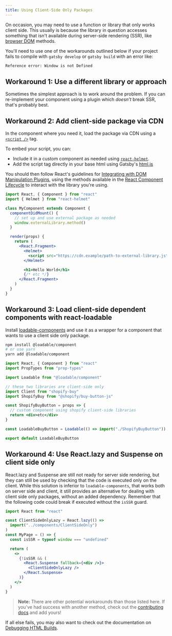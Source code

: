 ```yaml
---
title: Using Client-Side Only Packages
---
```


On occasion, you may need to use a function or library that only works client side. This usually is because the library in question accesses something that isn't available during server-side rendering (SSR), like [browser DOM](https://developer.mozilla.org/en-US/docs/Web/API/Document_Object_Model) methods.

You'll need to use one of the workarounds outlined below if your project fails to compile with `gatsby develop` or `gatsby build` with an error like:

```bash
Reference error: Window is not Defined
```

## Workaround 1: Use a different library or approach

Sometimes the simplest approach is to work around the problem. If you can re-implement your component using a plugin which _doesn't_ break SSR, that's probably best.

## Workaround 2: Add client-side package via CDN

In the component where you need it, load the package via CDN using a [`<script />`](https://developer.mozilla.org/en-US/docs/Web/HTML/Element/script) tag.

To embed your script, you can:

-   Include it in a custom component as needed using [`react-helmet`](https://github.com/nfl/react-helmet).
-   Add the script tag directly in your base html using Gatsby's [html.js](/docs/custom-html/)

You should then follow React's guidelines for [Integrating with DOM Manipulation Plugins](https://reactjs.org/docs/integrating-with-other-libraries.html#integrating-with-dom-manipulation-plugins), using the methods available in the [React Component Lifecycle](https://reactjs.org/docs/react-component.html#the-component-lifecycle) to interact with the library you're using.

```jsx
import React, { Component } from "react"
import { Helmet } from "react-helmet"

class MyComponent extends Component {
  componentDidMount() {
    // set up and use external package as needed
    window.externalLibrary.method()
  }

  render(props) {
    return (
      <React.Fragment>
        <Helmet>
          <script src="https://cdn.example/path-to-external-library.js" />
        </Helmet>

        <h1>Hello World</h1>
        {/* etc */}
      </React.Fragment>
    )
  }
}
```

## Workaround 3: Load client-side dependent components with react-loadable

Install [loadable-components](https://github.com/smooth-code/loadable-components) and use it as a wrapper for a component that wants to use a client side only package.

```bash
npm install @loadable/component
# or use yarn
yarn add @loadable/component
```

```jsx
import React, { Component } from "react"
import PropTypes from "prop-types"

import Loadable from "@loadable/component"

// these two libraries are client-side only
import Client from "shopify-buy"
import ShopifyBuy from "@shopify/buy-button-js"

const ShopifyBuyButton = props => {
  // custom component using shopify client-side libraries
  return <div>etc</div>
}

const LoadableBuyButton = Loadable(() => import("./ShopifyBuyButton"))

export default LoadableBuyButton
```

## Workaround 4: Use React.lazy and Suspense on client side only

React.lazy and Suspense are still not ready for server side rendering, but they can still be used by checking that the code is executed only on the client.
While this solution is inferior to `loadable-components`, that works both on server side and client, it still provides an alternative for dealing with client side only packages, without an added dependency.
Remember that the following code could break if executed without the `isSSR` guard.

```jsx
import React from "react"

const ClientSideOnlyLazy = React.lazy(() =>
  import("../components/ClientSideOnly")
)
const MyPage = () => {
  const isSSR = typeof window === "undefined"

  return (
    <>
      {!isSSR && (
        <React.Suspense fallback={<div />}>
          <ClientSideOnlyLazy />
        </React.Suspense>
      )}
    </>
  )
}
```

> **Note:** There are other potential workarounds than those listed here. If you've had success with another method, check out the [contributing docs](/contributing/docs-contributions/) and add yours!

If all else fails, you may also want to check out the documentation on [Debugging HTML Builds](/docs/debugging-html-builds/).
